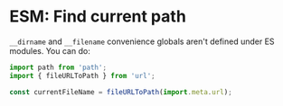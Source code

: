 # ESM: Find current path

`__dirname` and `__filename` convenience globals aren't defined under ES
modules. You can do:

```javascript
import path from 'path';
import { fileURLToPath } from 'url';

const currentFileName = fileURLToPath(import.meta.url);
```

